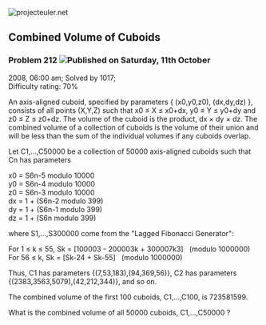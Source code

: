 ![projecteuler.net](images/print_page_logo.png)

## Combined Volume of Cuboids

### Problem 212 ![](images/icon_info.png)Published on Saturday, 11th October
2008, 06:00 am; Solved by 1017;  
Difficulty rating: 70%

An axis-aligned cuboid, specified by parameters { (x0,y0,z0), (dx,dy,dz) },
consists of all points (X,Y,Z) such that x0 ≤ X ≤ x0+dx, y0 ≤ Y ≤ y0+dy and z0
≤ Z ≤ z0+dz. The volume of the cuboid is the product, dx × dy × dz. The
combined volume of a collection of cuboids is the volume of their union and
will be less than the sum of the individual volumes if any cuboids overlap.

Let C1,...,C50000 be a collection of 50000 axis-aligned cuboids such that Cn
has parameters

x0 = S6n-5 modulo 10000  
y0 = S6n-4 modulo 10000  
z0 = S6n-3 modulo 10000  
dx = 1 + (S6n-2 modulo 399)  
dy = 1 + (S6n-1 modulo 399)  
dz = 1 + (S6n modulo 399)

where S1,...,S300000 come from the "Lagged Fibonacci Generator":

For 1 ≤ k ≤ 55, Sk = [100003 - 200003k \+ 300007k3]   (modulo 1000000)  
For 56 ≤ k, Sk = [Sk-24 \+ Sk-55]   (modulo 1000000)

Thus, C1 has parameters {(7,53,183),(94,369,56)}, C2 has parameters
{(2383,3563,5079),(42,212,344)}, and so on.

The combined volume of the first 100 cuboids, C1,...,C100, is 723581599.

What is the combined volume of all 50000 cuboids, C1,...,C50000 ?

  
  

